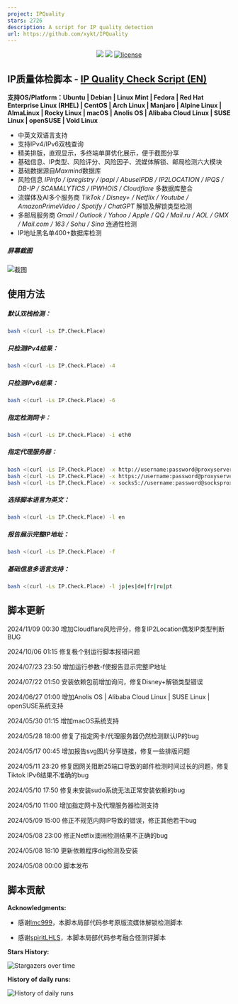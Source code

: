 ```yaml
---
project: IPQuality
stars: 2726
description: A script for IP quality detection
url: https://github.com/xykt/IPQuality
---
```


<p align="center">
<img src="https://hits.seeyoufarm.com/api/count/keep/badge.svg?url=https%3A%2F%2Fip.check.place&count_bg=%2379C83D&title_bg=%23555555&icon=&icon_color=%23E7E7E7&title=Runs&edge_flat=false"/> 
<img src="https://hits.seeyoufarm.com/api/count/incr/badge.svg?url=https%3A%2F%2Fgithub.com%2Fxykt%2FIPQuality&count_bg=%233DC8C0&title_bg=%23555555&icon=&icon_color=%23E7E7E7&title=Visits&edge_flat=false"/> 
<a href="/LICENSE"><img src="https://img.shields.io/badge/License-AGPL%20v3-blue.svg" alt="license" /></a>  
</p>

## IP质量体检脚本  -  [IP Quality Check Script (EN)](https://github.com/xykt/IPQuality/blob/main/README_EN.md)

**支持OS/Platform：Ubuntu | Debian | Linux Mint | Fedora | Red Hat Enterprise Linux (RHEL) | CentOS | Arch Linux | Manjaro | Alpine Linux | AlmaLinux | Rocky Linux | macOS | Anolis OS | Alibaba Cloud Linux | SUSE Linux | openSUSE | Void Linux**

- 中英文双语言支持
- 支持IPv4/IPv6双栈查询
- 精美排版，直观显示，多终端单屏优化展示，便于截图分享
- 基础信息、IP类型、风险评分、风险因子、流媒体解锁、邮局检测六大模块
- 基础数据源自*Maxmind*数据库
- 风险信息 *IPinfo / ipregistry / ipapi / AbuseIPDB / IP2LOCATION / IPQS / DB-IP / SCAMALYTICS / IPWHOIS / Cloudflare* 多数据库整合
- 流媒体及AI多个服务商 *TikTok / Disney+ / Netflix / Youtube / AmazonPrimeVideo / Spotify / ChatGPT* 解锁及解锁类型检测
- 多邮局服务商 *Gmail / Outlook / Yahoo / Apple / QQ / Mail.ru / AOL / GMX / Mail.com / 163 / Sohu / Sina* 连通性检测
- IP地址黑名单400+数据库检测

##### 屏幕截图
![截图](https://raw.githubusercontent.com/xykt/IPQuality/main/img/cn_IPv4.svg)

## 使用方法

##### 默认双栈检测：
````bash
bash <(curl -Ls IP.Check.Place)
````

##### 只检测IPv4结果：
````bash
bash <(curl -Ls IP.Check.Place) -4
````

##### 只检测IPv6结果：
````bash
bash <(curl -Ls IP.Check.Place) -6
````

##### 指定检测网卡：
````bash
bash <(curl -Ls IP.Check.Place) -i eth0
````

##### 指定代理服务器：
````bash
bash <(curl -Ls IP.Check.Place) -x http://username:password@proxyserver:port
bash <(curl -Ls IP.Check.Place) -x https://username:password@proxyserver:port
bash <(curl -Ls IP.Check.Place) -x socks5://username:password@socksproxy:port
````

##### 选择脚本语言为英文：
````bash
bash <(curl -Ls IP.Check.Place) -l en
````

##### 报告展示完整IP地址：
````bash
bash <(curl -Ls IP.Check.Place) -f
````

##### 基础信息多语言支持：
````bash
bash <(curl -Ls IP.Check.Place) -l jp|es|de|fr|ru|pt
````

## 脚本更新

2024/11/09 00:30 增加Cloudflare风险评分，修复IP2Location偶发IP类型判断BUG

2024/10/06 01:15 修复极个别运行脚本报错问题

2024/07/23 23:50 增加运行参数-f使报告显示完整IP地址

2024/07/22 01:50 安装依赖包前增加询问，修复Disney+解锁类型错误

2024/06/27 01:00 增加Anolis OS | Alibaba Cloud Linux | SUSE Linux | openSUSE系统支持

2024/05/30 01:15 增加macOS系统支持

2024/05/28 18:00 修复了指定网卡/代理服务器仍然检测默认IP的bug

2024/05/17 00:45 增加报告svg图片分享链接，修复一些排版问题

2024/05/11 23:20 修复因网关阻断25端口导致的邮件检测时间过长的问题，修复Tiktok IPv6结果不准确的bug

2024/05/10 17:50 修复未安装sudo系统无法正常安装依赖的bug

2024/05/10 11:00 增加指定网卡及代理服务器检测支持

2024/05/09 15:00 修正不规范内网IP导致的错误，修正其他若干bug

2024/05/08 23:00 修正Netflix澳洲检测结果不正确的bug

2024/05/08 18:10 更新依赖程序dig检测及安装

2024/05/08 00:00 脚本发布

## 脚本贡献

**Acknowledgments:**

- 感谢[lmc999](https://github.com/lmc999/RegionRestrictionCheck)，本脚本局部代码参考原版流媒体解锁检测脚本

- 感谢[spiritLHLS](https://github.com/spiritLHLS/ecs)，本脚本局部代码参考融合怪测评脚本

**Stars History:**

![Stargazers over time](https://starchart.cc/xykt/IPQuality.svg?background=%23FFFFFF&axis=%23333333&line=%2377ff77)

**History of daily runs:**

![History of daily runs](https://hits.seeyoufarm.com/api/count/graph/dailyhits.svg?url=https://ip.check.place&date=20241109)

